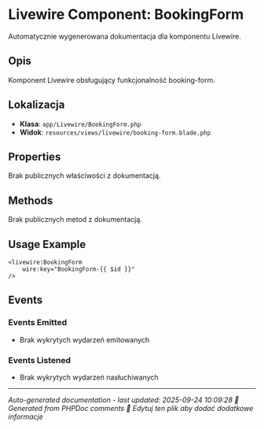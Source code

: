 # Livewire Component: BookingForm

Automatycznie wygenerowana dokumentacja dla komponentu Livewire.

## Opis
Komponent Livewire obsługujący funkcjonalność booking-form.

## Lokalizacja
- **Klasa**: `app/Livewire/BookingForm.php`
- **Widok**: `resources/views/livewire/booking-form.blade.php`



## Properties
Brak publicznych właściwości z dokumentacją.

## Methods
Brak publicznych metod z dokumentacją.

## Usage Example
```blade
<livewire:BookingForm
    wire:key="BookingForm-{{ $id }}"
/>
```

## Events

### Events Emitted
- Brak wykrytych wydarzeń emitowanych

### Events Listened
- Brak wykrytych wydarzeń nasłuchiwanych

---
*Auto-generated documentation - last updated: 2025-09-24 10:09:28*
*🤖 Generated from PHPDoc comments*
*📝 Edytuj ten plik aby dodać dodatkowe informacje*
